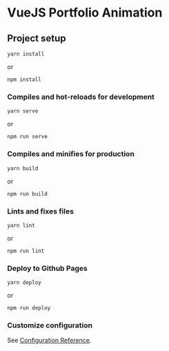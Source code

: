 # VueJS Portfolio Animation

## Project setup
```
yarn install
```
or
```
npm install
```

### Compiles and hot-reloads for development
```
yarn serve
```
or
```
npm run serve
```

### Compiles and minifies for production
```
yarn build
```
or
```
npm run build
```

### Lints and fixes files
```
yarn lint
```
or
```
npm run lint
```

### Deploy to Github Pages
```
yarn deploy
```
or
```
npm run deploy
```

### Customize configuration
See [Configuration Reference](https://cli.vuejs.org/config/).
